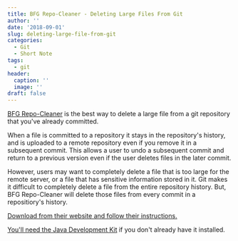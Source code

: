 ```yaml
---
title: BFG Repo-Cleaner - Deleting Large Files From Git
author: ''
date: '2018-09-01'
slug: deleting-large-file-from-git
categories:
  - Git
  - Short Note
tags:
  - git
header:
  caption: ''
  image: ''
draft: false
---
```

[BFG Repo-Cleaner](https://rtyley.github.io/bfg-repo-cleaner/) is the best way to delete a large file from a git repository that you've already committed.

When a file is committed to a repository it stays in the repository's history, and is uploaded to a remote repository even if you remove it in a subsequent commit. This allows a user to undo a subsequent commit and return to a previous version even if the user deletes files in the later commit.

However, users may want to completely delete a file that is too large for the remote server, or a file that has sensitive information stored in it. Git makes it difficult to completely delete a file from the entire repository history. But, BFG Repo-Cleaner will delete those files from every commit in a repositiory's history.

[Download from their website and follow their instructions.](https://rtyley.github.io/bfg-repo-cleaner/)

[You'll need the Java Development Kit](https://www.oracle.com/technetwork/java/javase/downloads/index.html) if you don't already have it installed.
